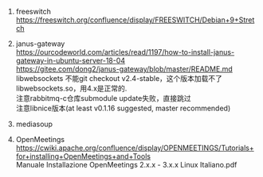 1. freeswitch  
https://freeswitch.org/confluence/display/FREESWITCH/Debian+9+Stretch  

2. janus-gateway  
https://ourcodeworld.com/articles/read/1197/how-to-install-janus-gateway-in-ubuntu-server-18-04  
https://gitee.com/dong2/janus-gateway/blob/master/README.md  
libwebsockets 不能git checkout v2.4-stable，这个版本加载不了libwebsockets.so，用4.x是正常的.  
注意rabbitmq-c仓库submodule update失败，直接跳过  
注意libnice版本(at least v0.1.16 suggested, master recommended)  

3. mediasoup  

4. OpenMeetings  
https://cwiki.apache.org/confluence/display/OPENMEETINGS/Tutorials+for+installing+OpenMeetings+and+Tools  
Manuale Installazione OpenMeetings 2.x.x - 3.x.x Linux Italiano.pdf  



 
